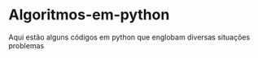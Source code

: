 # Algoritmos-em-python
Aqui estão alguns códigos em python que englobam diversas situações problemas
